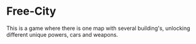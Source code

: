 # Free-City
This is a game where there is one map with several building's, unlocking different unique powers, cars and weapons.

